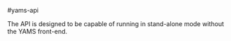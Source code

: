 #yams-api


The API is designed to be capable of running in stand-alone mode without the YAMS front-end.